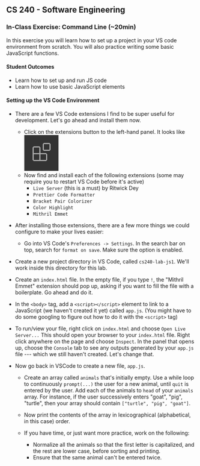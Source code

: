 ## CS 240 - Software Engineering

### In-Class Exercise: Command Line (~20min)

In this exercise you will learn how to set up a project in your VS code environment from scratch. You will also practice writing some basic JavaScript functions.

#### Student Outcomes

- Learn how to set up and run JS code
- Learn how to use basic JavaScript elements

#### Setting up the VS Code Environment

- There are a few VS Code extensions I find to be super useful for development. Let's go ahead and install them now.

  - Click on the extensions button to the left-hand panel. It looks like ![](extensions-view-icon.png)
  - Now find and install each of the following extensions (some may require you to restart VS Code before it's active)
    - `Live Server` (this is a must) by Ritwick Dey
    - `Prettier Code Formatter`
    - `Bracket Pair Colorizer`
    - `Color Highlight`
    - `Mithril Emmet`

- After installing those extensions, there are a few more things we could configure to make your lives easier:

  - Go into VS Code's `Preferences -> Settings`. In the search bar on top, search for `format on save`. Make sure the option is enabled.
  <!-- - In .js and .html files, cmd+shift+p => Type "format", then choose "Prettier" extension -->

- Create a new project directory in VS Code, called `cs240-lab-js1`. We'll work inside this directory for this lab.

- Create an `index.html` file. In the empty file, if you type `!`, the "Mithril Emmet" extension should pop up, asking if you want to fill the file with a boilerplate. Go ahead and do it.

- In the `<body>` tag, add a `<script></script>` element to link to a JavaScript (we haven't created it yet) called `app.js`. (You might have to do some googling to figure out how to do it with the `<script>` tag)

- To run/view your file, right click on `index.html` and choose `Open Live Server...` This should open your browser to your `index.html` file. Right click anywhere on the page and choose `Inspect`. In the panel that opens up, choose the `Console` tab to see any outputs generated by your `app.js` file --- which we still haven't created. Let's change that.

- Now go back in VSCode to create a new file, `app.js`.

  - Create an array called `animals` that's initially empty. Use a while loop to continuously `prompt(...)` the user for a new animal, until `quit` is entered by the user. Add each of the animals to `head` of your `animals` array. For instance, if the user successively enters "goat", "pig", "turtle", then your array should contain `["turtle", "pig", "goat"]`.

  - Now print the contents of the array in lexicographical (alphabetical, in this case) order.

  - If you have time, or just want more practice, work on the following:
    - Normalize all the animals so that the first letter is capitalized, and the rest are lower case, before sorting and printing.
    - Ensure that the same animal can't be entered twice.

